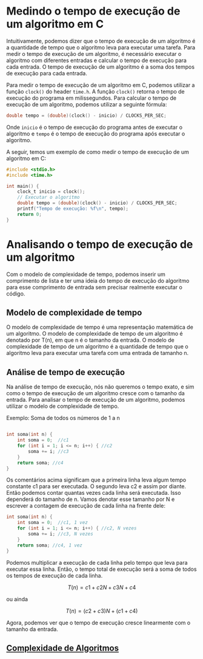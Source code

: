# Medindo o tempo de execução de um algoritmo em C 

Intuitivamente, podemos dizer que o tempo de execução de um algoritmo é a quantidade de tempo que o algoritmo leva para executar uma tarefa. Para medir o tempo de execução de um algoritmo, é necessário executar o algoritmo com diferentes entradas e calcular o tempo de execução para cada entrada. O tempo de execução de um algoritmo é a soma dos tempos de execução para cada entrada.

Para medir o tempo de execução de um algoritmo em C, podemos utilizar a função `clock()` do header `time.h`. A função `clock()` retorna o tempo de execução do programa em milissegundos. Para calcular o tempo de execução de um algoritmo, podemos utilizar a seguinte fórmula:

```c
double tempo = (double)(clock() - inicio) / CLOCKS_PER_SEC;
```

Onde `inicio` é o tempo de execução do programa antes de executar o algoritmo e `tempo` é o tempo de execução do programa após executar o algoritmo.

A seguir, temos um exemplo de como medir o tempo de execução de um algoritmo em C:

```c
#include <stdio.h>
#include <time.h>

int main() {
    clock_t inicio = clock();
    // Executar o algoritmo
    double tempo = (double)(clock() - inicio) / CLOCKS_PER_SEC;
    printf("Tempo de execução: %f\n", tempo);
    return 0;
}
```

# Analisando o tempo de execução de um algoritmo

Com o modelo de complexidade de tempo, podemos inserir um comprimento de lista e ter uma ideia do tempo de execução do algoritmo para esse comprimento de entrada sem precisar realmente executar o código.

## Modelo de complexidade de tempo

O modelo de complexidade de tempo é uma representação matemática de um algoritmo. O modelo de complexidade de tempo de um algoritmo é denotado por T(n), em que n é o tamanho da entrada. O modelo de complexidade de tempo de um algoritmo é a quantidade de tempo que o algoritmo leva para executar uma tarefa com uma entrada de tamanho n.

## Análise de tempo de execução

Na análise de tempo de execução, nós não queremos o tempo exato, e sim como o tempo de execução de um algoritmo cresce com o tamanho da entrada. Para analisar o tempo de execução de um algoritmo, podemos utilizar o modelo de complexidade de tempo.

Exemplo: Soma de todos os números de 1 a n

```c    

int soma(int n) {
    int soma = 0;  //c1
    for (int i = 1; i <= n; i++) { //c2
        soma += i; //c3
    }
    return soma; //c4
}
```

Os comentários acima significam que a primeira linha leva algum tempo constante c1 para ser executada. O segundo leva c2 e assim por diante. Então podemos contar quantas vezes cada linha será executada. Isso dependerá do tamanho de n. Vamos denotar esse tamanho por N e escrever a contagem de execução de cada linha na frente dele: 

```c
int soma(int n) {
    int soma = 0;  //c1, 1 vez
    for (int i = 1; i <= n; i++) { //c2, N vezes
        soma += i; //c3, N vezes
    }
    return soma; //c4, 1 vez
}
```

Podemos multiplicar a execução de cada linha pelo tempo que leva para executar essa linha. Então, o tempo total de execução será a soma de todos os tempos de execução de cada linha. 

$$ 
T(n) = c1 + c2N + c3N + c4 
$$ 

ou ainda 

$$
T(n) =  (c2 + c3)N + (c1 + c4)
$$ 

Agora, podemos ver que o tempo de execução cresce linearmente com o tamanho da entrada.

## [Complexidade de Algoritmos](https://github.com/roscibely/algorithms-and-data-structure/blob/develop/algoritmos-de-busca/complexity.md)
